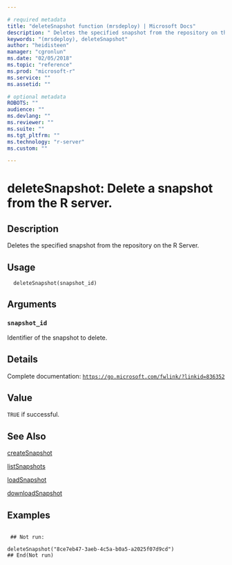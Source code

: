```yaml
--- 

# required metadata 
title: "deleteSnapshot function (mrsdeploy) | Microsoft Docs" 
description: " Deletes the specified snapshot from the repository on the R Server. " 
keywords: "(mrsdeploy), deleteSnapshot" 
author: "heidisteen" 
manager: "cgronlun" 
ms.date: "02/05/2018" 
ms.topic: "reference" 
ms.prod: "microsoft-r" 
ms.service: "" 
ms.assetid: "" 

# optional metadata 
ROBOTS: "" 
audience: "" 
ms.devlang: "" 
ms.reviewer: "" 
ms.suite: "" 
ms.tgt_pltfrm: "" 
ms.technology: "r-server" 
ms.custom: "" 

--- 
```





 # deleteSnapshot: Delete a snapshot from the R server. 
 ## Description

Deletes the specified snapshot from the repository on the R Server.


 ## Usage

```   
  deleteSnapshot(snapshot_id)

```

 ## Arguments



 ### `snapshot_id`
 Identifier of the snapshot to delete. 



 ## Details

Complete documentation: [`https://go.microsoft.com/fwlink/?linkid=836352`](https://go.microsoft.com/fwlink/?linkid=836352)



 ## Value

`TRUE` if successful.

 ## See Also

[createSnapshot](createSnapshot.md)

[listSnapshots](listSnapshots.md)

[loadSnapshot](loadSnapshot.md)

[downloadSnapshot](downloadSnapshot.md)

 ## Examples

 ```

  ## Not run:

deleteSnapshot("8ce7eb47-3aeb-4c5a-b0a5-a2025f07d9cd")
 ## End(Not run) 
```

